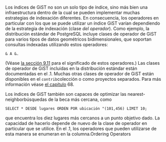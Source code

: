 Los índices de GiST no son un solo tipo de índice, sino más bien una  infraestructura dentro de la cual se pueden implementar muchas  estrategias de indexación diferentes. En consecuencia, los operadores en particular con los que se puede utilizar un índice GiST varían  dependiendo de la estrategia de indexación (clase *del operador*). Como ejemplo, la distribución estándar de PostgreSQL incluye clases de operador de GiST para varios tipos de datos  geométricos bidimensionales, que soportan consultas indexadas utilizando estos operadores:

```
& A &.
```

(Véase [la sección 9.11](https://www.postgresql.org/docs/current/functions-geometry.html) para el significado de estos operadores.) Las clases de operador de  GiST incluidas en la distribución estándar están documentadas en el .1. Muchas otras clases de operador de GiST están disponibles en el  `contrib`colección o como proyectos separados. Para más información véase [el capítulo](https://www.postgresql.org/docs/current/gist.html) 68.

Los índices de GiST también son capaces de optimizar las nearest-neighborbúsquedas de la beca más cercana, como

```
SELECT * DESDE lugares ORDEN POR ubicación "(101,456) LIMIT 10;
```

que encuentra los diez lugares más cercanos a un punto objetivo  dado. La capacidad de hacerlo depende de nuevo de la clase de operador  en particular que se utilice. En el .1, los operadores que pueden utilizarse de esta manera se enumeran en la columna.Ordering Operators